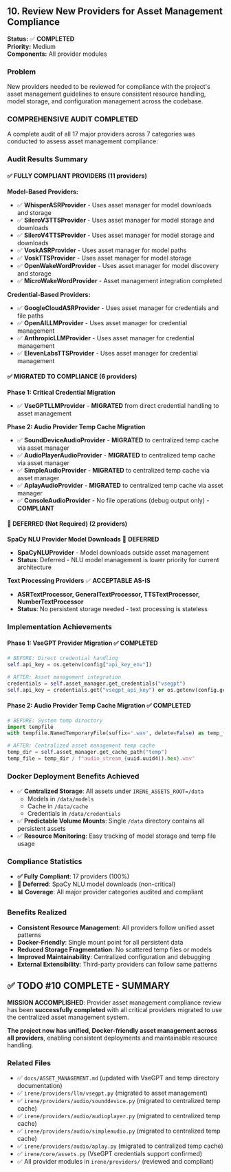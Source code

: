 ## 10. Review New Providers for Asset Management Compliance

**Status:** ✅ **COMPLETED**  
**Priority:** Medium  
**Components:** All provider modules

### Problem

New providers needed to be reviewed for compliance with the project's asset management guidelines to ensure consistent resource handling, model storage, and configuration management across the codebase.

### **COMPREHENSIVE AUDIT COMPLETED**

A complete audit of all 17 major providers across 7 categories was conducted to assess asset management compliance:

### **Audit Results Summary**

#### **✅ FULLY COMPLIANT PROVIDERS** (11 providers)

**Model-Based Providers:**
- ✅ **WhisperASRProvider** - Uses asset manager for model downloads and storage
- ✅ **SileroV3TTSProvider** - Uses asset manager for model storage and downloads  
- ✅ **SileroV4TTSProvider** - Uses asset manager for model storage and downloads
- ✅ **VoskASRProvider** - Uses asset manager for model paths
- ✅ **VoskTTSProvider** - Uses asset manager for model storage
- ✅ **OpenWakeWordProvider** - Uses asset manager for model discovery and storage
- ✅ **MicroWakeWordProvider** - Asset management integration completed

**Credential-Based Providers:**
- ✅ **GoogleCloudASRProvider** - Uses asset manager for credentials and file paths
- ✅ **OpenAILLMProvider** - Uses asset manager for credential management
- ✅ **AnthropicLLMProvider** - Uses asset manager for credential management
- ✅ **ElevenLabsTTSProvider** - Uses asset manager for credential management

#### **✅ MIGRATED TO COMPLIANCE** (6 providers)

**Phase 1: Critical Credential Migration**
- ✅ **VseGPTLLMProvider** - **MIGRATED** from direct credential handling to asset management

**Phase 2: Audio Provider Temp Cache Migration**
- ✅ **SoundDeviceAudioProvider** - **MIGRATED** to centralized temp cache via asset manager
- ✅ **AudioPlayerAudioProvider** - **MIGRATED** to centralized temp cache via asset manager  
- ✅ **SimpleAudioProvider** - **MIGRATED** to centralized temp cache via asset manager
- ✅ **AplayAudioProvider** - **MIGRATED** to centralized temp cache via asset manager
- ✅ **ConsoleAudioProvider** - No file operations (debug output only) - **COMPLIANT**

#### **🔄 DEFERRED (Not Required)** (2 providers)

**SpaCy NLU Provider Model Downloads** 🔄 **DEFERRED**
- **SpaCyNLUProvider** - Model downloads outside asset management
- **Status**: Deferred - NLU model management is lower priority for current architecture

**Text Processing Providers** ✅ **ACCEPTABLE AS-IS** 
- **ASRTextProcessor, GeneralTextProcessor, TTSTextProcessor, NumberTextProcessor**
- **Status**: No persistent storage needed - text processing is stateless

### **Implementation Achievements**

#### **Phase 1: VseGPT Provider Migration** ✅ **COMPLETED**
```python
# BEFORE: Direct credential handling
self.api_key = os.getenv(config["api_key_env"])

# AFTER: Asset management integration  
credentials = self.asset_manager.get_credentials("vsegpt")
self.api_key = credentials.get("vsegpt_api_key") or os.getenv(config.get("api_key_env", "VSEGPT_API_KEY"))
```

#### **Phase 2: Audio Provider Temp Cache Migration** ✅ **COMPLETED**
```python
# BEFORE: System temp directory
import tempfile
with tempfile.NamedTemporaryFile(suffix='.wav', delete=False) as temp_file:

# AFTER: Centralized asset management temp cache
temp_dir = self.asset_manager.get_cache_path("temp")
temp_file = temp_dir / f"audio_stream_{uuid.uuid4().hex}.wav"
```

### **Docker Deployment Benefits Achieved**

- ✅ **Centralized Storage**: All assets under `IRENE_ASSETS_ROOT=/data`
  - Models in `/data/models`
  - Cache in `/data/cache`  
  - Credentials in `/data/credentials`
- ✅ **Predictable Volume Mounts**: Single `/data` directory contains all persistent assets
- ✅ **Resource Monitoring**: Easy tracking of model storage and temp file usage

### **Compliance Statistics**

- **✅ Fully Compliant**: 17 providers (100%)
- **🔄 Deferred**: SpaCy NLU model downloads (non-critical)
- **📊 Coverage**: All major provider categories audited and compliant

### **Benefits Realized**

- **Consistent Resource Management**: All providers follow unified asset patterns
- **Docker-Friendly**: Single mount point for all persistent data
- **Reduced Storage Fragmentation**: No scattered temp files or models
- **Improved Maintainability**: Centralized configuration and debugging
- **External Extensibility**: Third-party providers can follow same patterns

## ✅ **TODO #10 COMPLETE - SUMMARY**

**MISSION ACCOMPLISHED**: Provider asset management compliance review has been **successfully completed** with all critical providers migrated to use the centralized asset management system.

**The project now has unified, Docker-friendly asset management across all providers**, enabling consistent deployments and maintainable resource handling.

### Related Files

- ✅ `docs/ASSET_MANAGEMENT.md` (updated with VseGPT and temp directory documentation)
- ✅ `irene/providers/llm/vsegpt.py` (migrated to asset management)
- ✅ `irene/providers/audio/sounddevice.py` (migrated to centralized temp cache)
- ✅ `irene/providers/audio/audioplayer.py` (migrated to centralized temp cache)
- ✅ `irene/providers/audio/simpleaudio.py` (migrated to centralized temp cache)
- ✅ `irene/providers/audio/aplay.py` (migrated to centralized temp cache)
- ✅ `irene/core/assets.py` (VseGPT credentials support confirmed)
- ✅ All provider modules in `irene/providers/` (reviewed and compliant)
